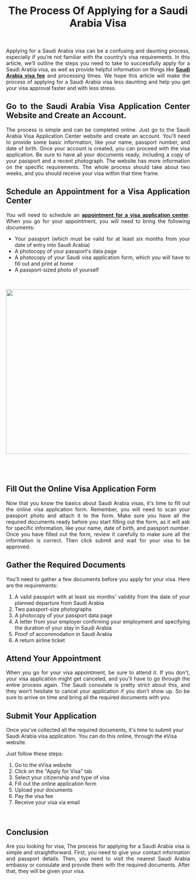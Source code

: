 <h1 style="text-align: center;"><strong>The Process Of Applying for a Saudi Arabia Visa</strong></h1>
<p>&nbsp;</p>
<p style="text-align: justify;">Applying for a Saudi Arabia visa can be a confusing and daunting process, especially if you&rsquo;re not familiar with the country&rsquo;s visa requirements. In this article, we&rsquo;ll outline the steps you need to take to successfully apply for a Saudi Arabia visa, as well as provide helpful information on things like <strong><a href="https://www.travellshop.in/global-visas/saudi-arabia-visa-from-india">Saudi Arabia visa fee</a></strong> and processing times. We hope this article will make the process of applying for a Saudi Arabia visa less daunting and help you get your visa approval faster and with less stress.</p>
<h2 style="text-align: justify;"><strong>Go to the Saudi Arabia Visa Application Center Website and Create an Account.</strong></h2>
<p style="text-align: justify;">The process is simple and can be completed online. Just go to the Saudi Arabia Visa Application Center website and create an account. You'll need to provide some basic information, like your name, passport number, and date of birth. Once your account is created, you can proceed with the visa application. Be sure to have all your documents ready, including a copy of your passport and a recent photograph. The website has more information on the specific requirements. The whole process should take about two weeks, and you should receive your visa within that time frame.</p>
<h2 style="text-align: justify;"><strong>Schedule an Appointment for a Visa Application Center</strong></h2>
<p style="text-align: justify;">You will need to schedule an <strong><a href="https://en.wikipedia.org/wiki/Visa_policy_of_Saudi_Arabia">appointment for a visa application center</a></strong>. When you go for your appointment, you will need to bring the following documents:</p>
<ul>
<li style="text-align: justify;">Your passport (which must be valid for at least six months from your date of entry into Saudi Arabia)</li>
<li style="text-align: justify;">A photocopy of your passport's data page</li>
<li style="text-align: justify;">A photocopy of your Saudi visa application form, which you will have to fill out and print at home</li>
<li style="text-align: justify;">A passport-sized photo of yourself</li>
</ul>
<p>&nbsp;</p>
<p style="text-align: CENTER;"><img style="display: block; margin-left: auto; margin-right: auto;" title="Saudi Arabia visa fee" src="https://i.ibb.co/nLPTxYX/Saudi-Arabia-visa-fee.jpg" alt="" width="600" height="450" /></p>
<h2 style="text-align: justify;">&nbsp;</h2>
<h2 style="text-align: justify;"><strong>Fill Out the Online Visa Application Form</strong></h2>
<p style="text-align: justify;">Now that you know the basics about Saudi Arabia visas, it's time to fill out the online visa application form. Remember, you will need to scan your passport photo and attach it to the form. Make sure you have all the required documents ready before you start filling out the form, as it will ask for specific information, like your name, date of birth, and passport number. Once you have filled out the form, review it carefully to make sure all the information is correct. Then click submit and wait for your visa to be approved.</p>
<h2 style="text-align: justify;"><strong>Gather the Required Documents</strong></h2>
<p style="text-align: justify;">You'll need to gather a few documents before you apply for your visa. Here are the requirements:</p>
<ol>
<li style="text-align: justify;">A valid passport with at least six months' validity from the date of your planned departure from Saudi Arabia</li>
<li style="text-align: justify;">Two passport-size photographs</li>
<li style="text-align: justify;">A photocopy of your passport data page</li>
<li style="text-align: justify;">A letter from your employer confirming your employment and specifying the duration of your stay in Saudi Arabia</li>
<li style="text-align: justify;">Proof of accommodation in Saudi Arabia</li>
<li style="text-align: justify;">A return airline ticket</li>
</ol>
<h2 style="text-align: justify;"><strong>Attend Your Appointment</strong></h2>
<p style="text-align: justify;">When you go for your visa appointment, be sure to attend it. If you don't, your visa application might get canceled, and you'll have to go through the entire process again. The Saudi consulate is pretty strict about this, and they won't hesitate to cancel your application if you don't show up. So be sure to arrive on time and bring all the required documents with you.</p>
<h2 style="text-align: justify;"><strong>Submit Your Application</strong></h2>
<p>Once you've collected all the required documents, it's time to submit your Saudi Arabia visa application. You can do this online, through the eVisa website.</p>
<p>Just follow these steps:</p>
<ol style="text-align: justify;">
<li>Go to the eVisa website</li>
<li>Click on the "Apply for Visa" tab</li>
<li>Select your citizenship and type of visa</li>
<li>Fill out the online application form</li>
<li>Upload your documents</li>
<li>Pay the visa fee</li>
<li>Receive your visa via email</li>
</ol>
<p>&nbsp;</p>
<h2 style="text-align: justify;"><strong>Conclusion</strong></h2>
<p style="text-align: justify;">Are you looking for visa, The process for applying for a Saudi Arabia visa is simple and straightforward. First, you need to give your contact information and passport details. Then, you need to visit the nearest Saudi Arabia embassy or consulate and provide them with the required documents. After that, they will be given your visa.</p>
